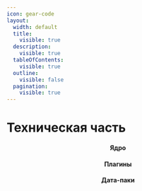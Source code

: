 ```yaml
---
icon: gear-code
layout:
  width: default
  title:
    visible: true
  description:
    visible: true
  tableOfContents:
    visible: true
  outline:
    visible: false
  pagination:
    visible: true
---
```


# Техническая часть

<h4 align="center">Ядро</h4>

<h4 align="center">Плагины</h4>

<h4 align="center">Дата-паки</h4>

